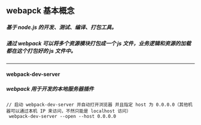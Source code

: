## webapck 基本概念
##### 基于 node.js 的开发、测试、编译、打包工具。
##### 通过 webpack 可以将多个资源模块打包成一个 js 文件，业务逻辑和资源的加载都在这个打包好的 js 文件中。


---
#### webpack-dev-server
##### webpack 用于开发的本地服务器插件



```
// 启动 webpack-dev-server 并自动打开浏览器 并且指定 host 为 0.0.0.0（其他机器可以通过本机 IP 来访问，不然只能是 localhost 访问）
 webpack-dev-server --open --host 0.0.0.0     
```
